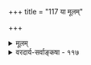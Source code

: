 +++
title = "117 या मूलम्"

+++
<details><summary>मूलम्</summary>

या मूलं त्वष्टकादेरियमपि मनुजैः क्वाप्यधीता श्रुतित्वात् सा चेन्नित्यानुमेया प्रसजति न कथं तादृशाध्यक्षकॢप्तिः ।  
सर्वस्मिन् पूर्वपूर्वस्मृतिरपि निगमोपज्ञमित्याचरिष्णौ नित्यादृश्ये च मूले नियतमिह भवेदन्धसन्ताननीतिः ॥ ११७ ॥
</details>

<details><summary>वरदार्य-सर्वाङ्कषा - ११७</summary>

340. 

671 

[ नित्यानुमेयो वेदः कश्चिन्नास्ति ] 

या मूलं त्वष्टकादेरियमपि मनुजैः क्वाप्यधीता श्रुतित्वात् 

सा चेन्नित्यानुमेया, प्रसजति न कथं तादृशाध्यक्षक्लृप्तिः । सर्वस्मिन् पूर्वपूर्वस्मृतिरपि निगमोपज्ञमित्याचरिष्णौ 

नित्यादृश्ये च मूले नियतमिह भवेदन्धसन्ताननीतिः ॥117॥ 

I 



वेदेषु केचन भागा नित्यानुमेया इति वदतः प्राभाकरस्य पक्षं विमृशति - या मूलमित्यादि । अष्टकाश्राद्धं वैदिकैराचर्यते । तस्या मूलभूता श्रुतिस्तु न दृश्यते । वैदिकानां सर्वाण्यपि कर्माणि वेदमूलानीति विश्वासः । अतोऽत्र प्रत्यक्षश्रुतेरभावेऽपि शिष्टाचारात् मूलभूता श्रुतिरनुमेयेति सिद्धान्तितम् । किं सा श्रुतिः यदा कदाचित् येन केनचिदधीता स्याद्वा न वा ? प्रथमपक्षे, तस्याः श्रुतेरिदानीमदर्शनेऽपि कदाचित्पूर्वमध्ययनपरंपरायामासीदिति एकः पक्षः । प्राभाकरास्तु स वेदः कदाप्यधीयमानो न, किन्तु नित्यमेवानुमेयस्स वेद इत्याहुः । इमं पक्षं निराकरोति **अष्टकादेः** = **अष्टकाश्राद्धादेः** = अष्टकाश्राद्धाचरणस्य या तु श्रुतिः मूलम्, **इयमपि** = इयं श्रुतिरपि **क्वापि** = कदाचित् कुत्रचित् **अधीता** = अधीतैव, श्रुतित्वात् इदानीन्तनश्रुतिवत् इत्यनुमानेन तादृशश्रुतेस्सिद्धिः । सा श्रुतिः नित्यानुमेया चेत्, **तादृशाध्यक्षक्लृप्तिः** = नित्यानुमेयप्रत्यक्षकल्पनम् **प्रसजति** =अनुमेयं भवेत् । नित्यानुमेयत्वप्रत्यक्षत्वयोर्यथा विरोधः, तद्वदेव नित्यानुमेयत्वश्रुतित्वयोरपि विरोध एव । 'श्रूयते ' इति खलु श्रुतिः । श्रूयत इति श्रोत्रेन्द्रियजन्यं प्रत्यक्षमुच्यते । नित्यानुमेयत्वे कथं **श्रुतित्वम्** = श्रूयमाणत्वं स्यात् ? 

ननु यथेदानीमष्टकानुष्ठातारः स्मृतिं दृष्ट्वैव तामनुतिष्ठन्ति, तथैव पूर्वपूर्वानुष्ठातारोऽपि स्मृति दृष्ट्वैव तदन्वतिष्ठन्निति कुतो न स्यात् ? एवञ्च तेषां कालेऽपि प्रत्यक्षवेदस्यादर्शनात् तन्मूलभूतवेदः सदैवानुमेयोऽभूदिति नित्यानुमेयत्वं वेदस्येति शङ्कते – सर्वस्मिन्नित्यादि । सर्वस्मिन् अपि **आचरिष्णौ** = इदानीं यथा अष्टकानुष्ठातारः स्मृतिं दृष्ट्वैव तामाचरन्ति तथैव पूर्वपूर्वमपि 'इयं स्मृतिर्वेदमूला स्यात् ' इति भावनयैव पूर्वपूर्वस्मृतिरपि - अष्टकास्मृतिरपि निगमोपज्ञमिति आचरिष्णौ सति मूलभूता श्रुतिः, तदाप्यनुमेयैवासीदिति तच्छ्रुतेर्नित्यानुमेयत्वमिति चेत्-एवम्, **मूले** = मूलवेदे नियतं नित्यादृश्ये च सति **इह** = अष्टकाश्राद्धे **अन्धसन्ताननीतिः** = अन्धपरंपरान्याय एव **भवेत्** = 'अन्धेनैव नीयमाना यथान्धाः ' (कठ.1-25, मुण्ड. 1-2-8 ) इति भवेत् । विवेकिनः एतत् कथमङ्गीकुर्युः ? ननु यूपसर्ववेष्टनविषयेऽद्यापि अयं न्यायो दृश्यत एवेति चेत्- 

वृथा चर्चेयमद्यत्वे ज्ञायतां समयो गतः । वेदो ज्ञानस्वरूपश्चेत् कथं वाऽऽपत्तिरीदृशी ॥ 

सर्वेऽप्येवं वदेयुश्चेत् व्यवस्था वा कथं भवेत् ? इति भीत्या शब्दरूपो वेदोऽभूत् समयान्तरे । स सर्वोऽपि गतः कालः विचारोऽद्य वृथैव नः । त्यक्त्वा दूरे विचारं तं गच्छामो धार्मिके पथि ॥ निर्णीय तपसा सत्यं ज्ञातुं कालोऽयमागतः । कुर्मः स्थाने विचारस्य तप एवाद्य नो वरम् ॥ ११७ ॥
</details>
